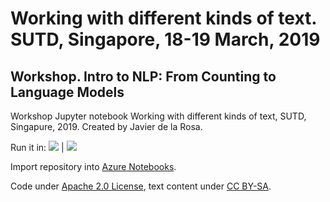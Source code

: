 # Working with different kinds of text. SUTD, Singapore, 18-19 March, 2019

Workshop. Intro to NLP: From Counting to Language Models
-------------------------------------------------------

Workshop Jupyter notebook Working with different kinds of text, SUTD, Singapure, 2019. Created by Javier de la Rosa.

Run it in: <a href="https://mybinder.org/v2/gh/versae/singapore-dh2019/master?filepath=intro-nlp-from-counting-to-language-models.ipynb" rel="nofollow"><img src="https://camo.githubusercontent.com/483bae47a175c24dfbfc57390edd8b6982ac5fb3/68747470733a2f2f6d7962696e6465722e6f72672f62616467655f6c6f676f2e737667" /></a> | <a href="https://colab.research.google.com/github/versae/singapore-dh2019/blob/master/intro-nlp-from-counting-to-language-models.ipynb" rel="nofollow"><img src="https://camo.githubusercontent.com/9fce800b43501a0091079747a272e7f949f2eac9/68747470733a2f2f62616467656e2e6e65742f62616467652f4c61756e63682f6f6e253230476f6f676c65253230436f6c61622f626c75653f69636f6e3d7465726d696e616c" /></a>

Import repository into <a href="https://notebooks.azure.com/import/gh/versae/singapore-dh2019">Azure Notebooks</a>.

Code under [Apache 2.0 License](LICENSE), text content under [CC BY-SA](cc-by-sa.txt). 
